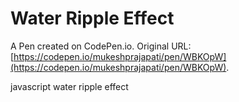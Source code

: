 # Water Ripple Effect

A Pen created on CodePen.io. Original URL: [https://codepen.io/mukeshprajapati/pen/WBKOpW](https://codepen.io/mukeshprajapati/pen/WBKOpW).

javascript water ripple effect